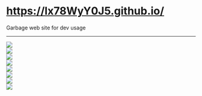 # https://lx78WyY0J5.github.io/
  
Garbage web site for dev usage  
    
---

![](https://img.shields.io/github/commit-activity/m/lx78WyY0J5/lx78WyY0J5.github.io?color=red&style=for-the-badge)  
![](https://img.shields.io/github/last-commit/lx78WyY0J5/lx78WyY0J5.github.io?color=red&style=for-the-badge)  
![](https://img.shields.io/github/contributors/lx78WyY0J5/lx78WyY0J5.github.io?style=for-the-badge)  
![](https://img.shields.io/github/stars/lx78WyY0J5/lx78WyY0J5.github.io?color=red&label=repo%20stars&style=for-the-badge)  
![](https://img.shields.io/github/languages/code-size/lx78WyY0J5/lx78WyY0J5.github.io?color=red)  
![](https://img.shields.io/github/repo-size/lx78WyY0J5/lx78WyY0J5.github.io?color=red)  
![](https://img.shields.io/github/issues-raw/lx78WyY0J5/lx78WyY0J5.github.io)  
![](https://img.shields.io/github/issues-closed-raw/lx78WyY0J5/lx78WyY0J5.github.io)